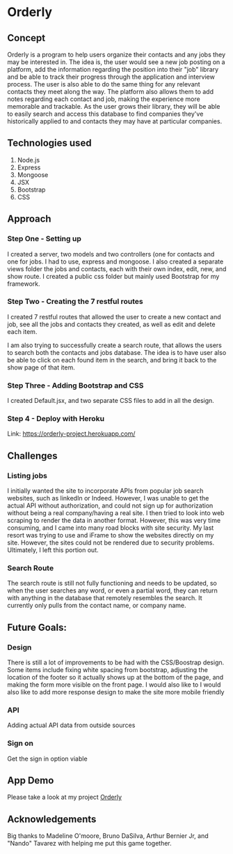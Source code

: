 # Orderly

## Concept

Orderly is a program to help users organize their contacts and any jobs they may be interested in. The idea is, the user would see a new job posting on a platform, add the information regarding the position into their "job" library and be able to track their progress through the application and interview process. The user is also able to do the same thing for any relevant contacts they meet along the way. The platform also allows them to add notes regarding each contact and job, making the experience more memorable and trackable. As the user grows their library, they will be able to easily search and access this database to find companies they've historically applied to and contacts they may have at particular companies.  

## Technologies used
1. Node.js
2. Express
3. Mongoose
4. JSX
5. Bootstrap
6. CSS

## Approach

### Step One - Setting up
I created a server, two models and two controllers (one for contacts and one for jobs. I had to use, express and mongoose. I also created a separate views folder the jobs and contacts, each with their own index, edit, new, and show route. I created a public css folder but mainly used Bootstrap for my framework.

### Step Two - Creating the 7 restful routes
I created 7 restful routes that allowed the user to create a new contact and job, see all the jobs and contacts they created, as well as edit and delete each item. 

I am also trying to successfully create a search route, that allows the users to search both the contacts and jobs database. The idea is to have user also be able to click on each found item in the search, and bring it back to the show page of that item.

### Step Three - Adding Bootstrap and CSS
I created Default.jsx, and two separate CSS files to add in all the design. 

### Step 4 - Deploy with Heroku 
Link: https://orderly-project.herokuapp.com/

## Challenges

### Listing jobs

I initially wanted the site to incorporate APIs from popular job search websites, such as linkedIn or Indeed. However, I was unable to get the actual API without authorization, and could not sign up for authorization without being a real company/having a real site. I then tried to look into web scraping to render the data in another format. However, this was very time consuming, and I came into many road blocks with site security. My last resort was trying to use and iFrame to show the websites directly on my site. However, the sites could not be rendered due to security problems. Ultimately, I left this portion out.

### Search Route
The search route is still not fully functioning and needs to be updated, so when the user searches any word, or even a partial word, they can return with anything in the database that remotely resembles the search. It currently only pulls from the contact name, or company name.


## Future Goals:

### Design 
There is still a lot of improvements to be had with the CSS/Boostrap design. Some items include fixing white spacing from bootstrap, adjusting the location of the footer so it actually shows up at the bottom of the page, and making the form more visible on the front page. I would also like to I would also like to add more response design to make the site more mobile friendly


### API
Adding actual API data from outside sources

### Sign on
Get the sign in option viable

## App Demo 
Please take a look at my project 
[Orderly](https://github.com/zchen92/jobHunt/)

## Acknowledgements 
Big thanks to Madeline O'moore, Bruno DaSilva, Arthur Bernier Jr, and "Nando" Tavarez with helping me put this game together.
